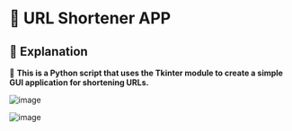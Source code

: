 <h1> 🔗 URL Shortener APP </h1>

## 📝 Explanation 

🔷 **This is a Python script that uses the Tkinter module to create a simple GUI application for shortening URLs.**


![image](https://user-images.githubusercontent.com/115459058/223710479-14feb073-f29c-4ffc-ba29-fe7208a3c834.png)

![image](https://user-images.githubusercontent.com/115459058/223710586-ed0f6aaf-f70e-4c58-8a43-b56856aec8de.png)


